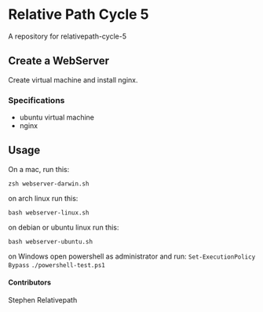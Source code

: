 # Relative Path Cycle 5

A repository for relativepath-cycle-5

## Create a WebServer

Create virtual machine and install nginx.

### Specifications
* ubuntu virtual machine
* nginx

## Usage

On a mac, run this:

`zsh webserver-darwin.sh`

on arch linux run this:

`bash webserver-linux.sh`

on debian or ubuntu linux run this:

`bash webserver-ubuntu.sh`

on Windows open powershell as administrator and run:
`Set-ExecutionPolicy Bypass` 
`./powershell-test.ps1`

#### Contributors

Stephen Relativepath

